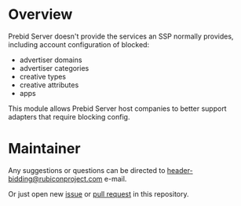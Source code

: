 # Overview

Prebid Server doesn't provide the services an SSP normally provides, including account configuration of blocked:

- advertiser domains
- advertiser categories
- creative types
- creative attributes
- apps

This module allows Prebid Server host companies to better support adapters that require blocking config.

# Maintainer

Any suggestions or questions can be directed to [header-bidding@rubiconproject.com](header-bidding@rubiconproject.com)
e-mail.

Or just open new [issue](https://github.com/prebid/prebid-server-java/issues/new)
or [pull request](https://github.com/prebid/prebid-server-java/pulls) in this repository.
